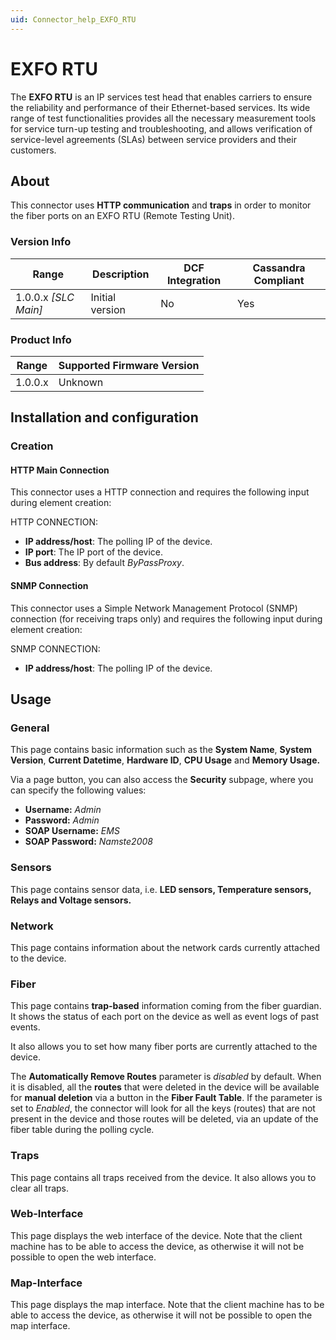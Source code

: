 ```yaml
---
uid: Connector_help_EXFO_RTU
---
```


# EXFO RTU

The **EXFO RTU** is an IP services test head that enables carriers to ensure the reliability and performance of their Ethernet-based services. Its wide range of test functionalities provides all the necessary measurement tools for service turn-up testing and troubleshooting, and allows verification of service-level agreements (SLAs) between service providers and their customers.

## About

This connector uses **HTTP communication** and **traps** in order to monitor the fiber ports on an EXFO RTU (Remote Testing Unit).

### Version Info

| **Range**       | **Description** | **DCF Integration** | **Cassandra Compliant** |
|------------------------|-----------------|---------------------|-------------------------|
| 1.0.0.x *\[SLC Main\]* | Initial version | No                  | Yes                     |

### Product Info

| Range | Supported Firmware Version |
|------------------|-----------------------------|
| 1.0.0.x          | Unknown                     |

## Installation and configuration

### Creation

#### HTTP Main Connection

This connector uses a HTTP connection and requires the following input during element creation:

HTTP CONNECTION:

- **IP address/host**: The polling IP of the device.
- **IP port**: The IP port of the device.
- **Bus address**: By default *ByPassProxy*.

#### SNMP Connection

This connector uses a Simple Network Management Protocol (SNMP) connection (for receiving traps only) and requires the following input during element creation:

SNMP CONNECTION:

- **IP address/host**: The polling IP of the device.

## Usage

### General

This page contains basic information such as the **System Name**, **System Version**, **Current Datetime**, **Hardware ID**, **CPU Usage** and **Memory Usage.**

Via a page button, you can also access the **Security** subpage, where you can specify the following values:

- **Username:** *Admin*
- **Password:** *Admin*
- **SOAP Username:** *EMS*
- **SOAP Password:** *Namste2008*

### Sensors

This page contains sensor data, i.e. **LED sensors, Temperature sensors, Relays and Voltage sensors.**

### Network

This page contains information about the network cards currently attached to the device.

### Fiber

This page contains **trap-based** information coming from the fiber guardian. It shows the status of each port on the device as well as event logs of past events.

It also allows you to set how many fiber ports are currently attached to the device.

The **Automatically Remove Routes** parameter is *disabled* by default. When it is disabled, all the **routes** that were deleted in the device will be available for **manual deletion** via a button in the **Fiber Fault Table**. If the parameter is set to *Enabled*, the connector will look for all the keys (routes) that are not present in the device and those routes will be deleted, via an update of the fiber table during the polling cycle.

### Traps

This page contains all traps received from the device. It also allows you to clear all traps.

### Web-Interface

This page displays the web interface of the device. Note that the client machine has to be able to access the device, as otherwise it will not be possible to open the web interface.

### Map-Interface

This page displays the map interface. Note that the client machine has to be able to access the device, as otherwise it will not be possible to open the map interface.
